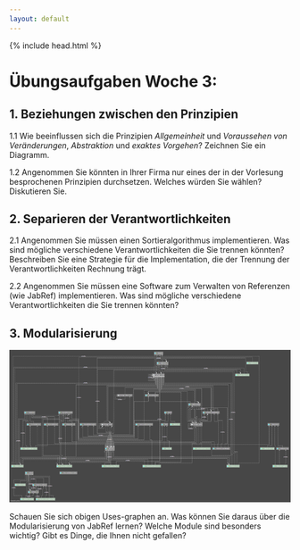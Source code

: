 ```yaml
---
layout: default
---
```


{% include head.html %}

# Übungsaufgaben Woche 3:


## 1. Beziehungen zwischen den Prinzipien

1.1 Wie beeinflussen sich die Prinzipien *Allgemeinheit* und *Voraussehen von Veränderungen*, *Abstraktion* und *exaktes Vorgehen*? Zeichnen Sie ein Diagramm.

1.2 Angenommen Sie könnten in Ihrer Firma nur eines der in der Vorlesung besprochenen Prinzipien durchsetzen. Welches würden Sie wählen? Diskutieren Sie.

## 2. Separieren der Verantwortlichkeiten

2.1 Angenommen Sie müssen einen Sortieralgorithmus implementieren. Was sind mögliche verschiedene Verantwortlichkeiten die Sie trennen könnten?
Beschreiben Sie eine Strategie für die Implementation, die der Trennung der Verantwortlichkeiten Rechnung trägt. 

2.2 Angenommen Sie müssen eine Software zum Verwalten von Referenzen (wie JabRef) implementieren. Was sind mögliche verschiedene Verantwortlichkeiten die Sie trennen könnten?


## 3. Modularisierung

![Modulgraph](images/uses-graph-jabref.png)

Schauen Sie sich obigen Uses-graphen an. Was können Sie daraus über die Modularisierung von JabRef lernen? 
Welche Module sind besonders wichtig?  Gibt es Dinge, die Ihnen nicht gefallen?


